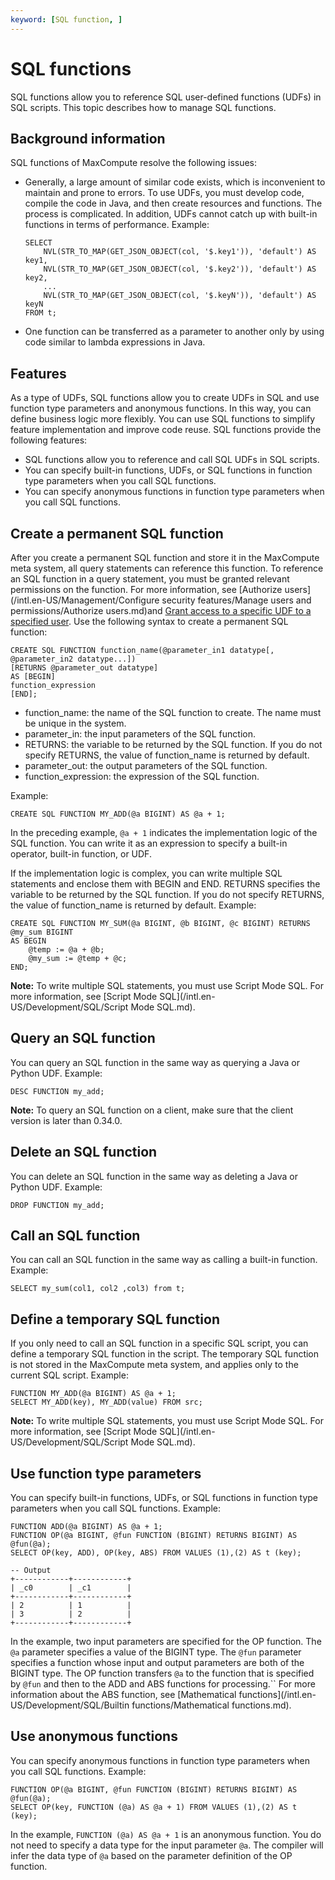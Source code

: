 ```yaml
---
keyword: [SQL function, ]
---
```


# SQL functions

SQL functions allow you to reference SQL user-defined functions \(UDFs\) in SQL scripts. This topic describes how to manage SQL functions.

## Background information

SQL functions of MaxCompute resolve the following issues:

-   Generally, a large amount of similar code exists, which is inconvenient to maintain and prone to errors. To use UDFs, you must develop code, compile the code in Java, and then create resources and functions. The process is complicated. In addition, UDFs cannot catch up with built-in functions in terms of performance. Example:

    ```
    SELECT
        NVL(STR_TO_MAP(GET_JSON_OBJECT(col, '$.key1')), 'default') AS key1,
        NVL(STR_TO_MAP(GET_JSON_OBJECT(col, '$.key2')), 'default') AS key2,
        ...
        NVL(STR_TO_MAP(GET_JSON_OBJECT(col, '$.keyN')), 'default') AS keyN
    FROM t;
    ```

-   One function can be transferred as a parameter to another only by using code similar to lambda expressions in Java.

## Features

As a type of UDFs, SQL functions allow you to create UDFs in SQL and use function type parameters and anonymous functions. In this way, you can define business logic more flexibly. You can use SQL functions to simplify feature implementation and improve code reuse. SQL functions provide the following features:

-   SQL functions allow you to reference and call SQL UDFs in SQL scripts.
-   You can specify built-in functions, UDFs, or SQL functions in function type parameters when you call SQL functions.
-   You can specify anonymous functions in function type parameters when you call SQL functions.

## Create a permanent SQL function

After you create a permanent SQL function and store it in the MaxCompute meta system, all query statements can reference this function. To reference an SQL function in a query statement, you must be granted relevant permissions on the function. For more information, see [Authorize users](/intl.en-US/Management/Configure security features/Manage users and permissions/Authorize users.md)and [Grant access to a specific UDF to a specified user](). Use the following syntax to create a permanent SQL function:

```
CREATE SQL FUNCTION function_name(@parameter_in1 datatype[, @parameter_in2 datatype...]) 
[RETURNS @parameter_out datatype] 
AS [BEGIN] 
function_expression 
[END];
```

-   function\_name: the name of the SQL function to create. The name must be unique in the system.
-   parameter\_in: the input parameters of the SQL function.
-   RETURNS: the variable to be returned by the SQL function. If you do not specify RETURNS, the value of function\_name is returned by default.
-   parameter\_out: the output parameters of the SQL function.
-   function\_expression: the expression of the SQL function.

Example:

```
CREATE SQL FUNCTION MY_ADD(@a BIGINT) AS @a + 1;
```

In the preceding example, `@a + 1` indicates the implementation logic of the SQL function. You can write it as an expression to specify a built-in operator, built-in function, or UDF.

If the implementation logic is complex, you can write multiple SQL statements and enclose them with BEGIN and END. RETURNS specifies the variable to be returned by the SQL function. If you do not specify RETURNS, the value of function\_name is returned by default. Example:

```
CREATE SQL FUNCTION MY_SUM(@a BIGINT, @b BIGINT, @c BIGINT) RETURNS @my_sum BIGINT
AS BEGIN 
    @temp := @a + @b;
    @my_sum := @temp + @c;
END;
```

**Note:** To write multiple SQL statements, you must use Script Mode SQL. For more information, see [Script Mode SQL](/intl.en-US/Development/SQL/Script Mode SQL.md).

## Query an SQL function

You can query an SQL function in the same way as querying a Java or Python UDF. Example:

```
DESC FUNCTION my_add;
```

**Note:** To query an SQL function on a client, make sure that the client version is later than 0.34.0.

## Delete an SQL function

You can delete an SQL function in the same way as deleting a Java or Python UDF. Example:

```
DROP FUNCTION my_add;
```

## Call an SQL function

You can call an SQL function in the same way as calling a built-in function. Example:

```
SELECT my_sum(col1, col2 ,col3) from t;
```

## Define a temporary SQL function

If you only need to call an SQL function in a specific SQL script, you can define a temporary SQL function in the script. The temporary SQL function is not stored in the MaxCompute meta system, and applies only to the current SQL script. Example:

```
FUNCTION MY_ADD(@a BIGINT) AS @a + 1;
SELECT MY_ADD(key), MY_ADD(value) FROM src;
```

**Note:** To write multiple SQL statements, you must use Script Mode SQL. For more information, see [Script Mode SQL](/intl.en-US/Development/SQL/Script Mode SQL.md).

## Use function type parameters

You can specify built-in functions, UDFs, or SQL functions in function type parameters when you call SQL functions. Example:

```
FUNCTION ADD(@a BIGINT) AS @a + 1;
FUNCTION OP(@a BIGINT, @fun FUNCTION (BIGINT) RETURNS BIGINT) AS @fun(@a);
SELECT OP(key, ADD), OP(key, ABS) FROM VALUES (1),(2) AS t (key);

-- Output
+------------+------------+
| _c0        | _c1        |
+------------+------------+
| 2          | 1          |
| 3          | 2          |
+------------+------------+
```

In the example, two input parameters are specified for the OP function. The `@a` parameter specifies a value of the BIGINT type. The `@fun` parameter specifies a function whose input and output parameters are both of the BIGINT type. The OP function transfers `@a` to the function that is specified by `@fun` and then to the ADD and ABS functions for processing.`` For more information about the ABS function, see [Mathematical functions](/intl.en-US/Development/SQL/Builtin functions/Mathematical functions.md).

## Use anonymous functions

You can specify anonymous functions in function type parameters when you call SQL functions. Example:

```
FUNCTION OP(@a BIGINT, @fun FUNCTION (BIGINT) RETURNS BIGINT) AS @fun(@a);
SELECT OP(key, FUNCTION (@a) AS @a + 1) FROM VALUES (1),(2) AS t (key);
```

In the example, `FUNCTION (@a) AS @a + 1` is an anonymous function. You do not need to specify a data type for the input parameter `@a`. The compiler will infer the data type of `@a` based on the parameter definition of the OP function.

